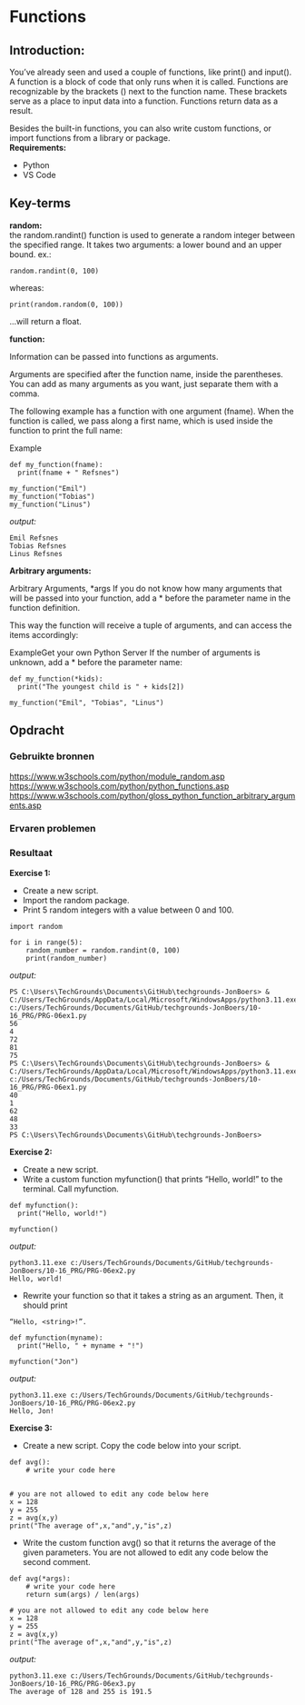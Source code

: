 # Functions

## Introduction:  
You’ve already seen and used a couple of functions, like print() and input(). A function is a block of code that only runs when it is called. Functions are recognizable by the brackets () next to the function name. These brackets serve as a place to input data into a function.
Functions return data as a result.

Besides the built-in functions, you can also write custom functions, or import functions from a library or package.  
**Requirements:**  
* Python
* VS Code




## Key-terms
**random:**  
the random.randint() function is used to generate a random integer between the specified range. It takes two arguments: a lower bound and an upper bound. ex.:

```
random.randint(0, 100)
```

whereas:
```
print(random.random(0, 100))
```
...will return a float.

**function:**

Information can be passed into functions as arguments.

Arguments are specified after the function name, inside the parentheses. You can add as many arguments as you want, just separate them with a comma.

The following example has a function with one argument (fname). When the function is called, we pass along a first name, which is used inside the function to print the full name:

Example
```
def my_function(fname):
  print(fname + " Refsnes")

my_function("Emil")
my_function("Tobias")
my_function("Linus")
```
*output:*
```
Emil Refsnes
Tobias Refsnes
Linus Refsnes
```

**Arbitrary arguments:**

Arbitrary Arguments, *args
If you do not know how many arguments that will be passed into your function, add a * before the parameter name in the function definition.

This way the function will receive a tuple of arguments, and can access the items accordingly:

ExampleGet your own Python Server
If the number of arguments is unknown, add a * before the parameter name:
```
def my_function(*kids):
  print("The youngest child is " + kids[2])

my_function("Emil", "Tobias", "Linus")
```

## Opdracht
### Gebruikte bronnen
https://www.w3schools.com/python/module_random.asp  
https://www.w3schools.com/python/python_functions.asp  
https://www.w3schools.com/python/gloss_python_function_arbitrary_arguments.asp  
### Ervaren problemen

### Resultaat

**Exercise 1:**  

* Create a new script.
* Import the random package.
* Print 5 random integers with a value between 0 and 100.

```
import random 

for i in range(5):
    random_number = random.randint(0, 100)
    print(random_number)
```
*output:*
```
PS C:\Users\TechGrounds\Documents\GitHub\techgrounds-JonBoers> & C:/Users/TechGrounds/AppData/Local/Microsoft/WindowsApps/python3.11.exe c:/Users/TechGrounds/Documents/GitHub/techgrounds-JonBoers/10-16_PRG/PRG-06ex1.py
56
4 
72
81
75
PS C:\Users\TechGrounds\Documents\GitHub\techgrounds-JonBoers> & C:/Users/TechGrounds/AppData/Local/Microsoft/WindowsApps/python3.11.exe c:/Users/TechGrounds/Documents/GitHub/techgrounds-JonBoers/10-16_PRG/PRG-06ex1.py
40
1
62
48
33
PS C:\Users\TechGrounds\Documents\GitHub\techgrounds-JonBoers>
```

**Exercise 2:**  

* Create a new script.
* Write a custom function myfunction() that prints “Hello, world!” to the terminal. Call myfunction.
```
def myfunction():
  print("Hello, world!")

myfunction()
```
*output:*
```
python3.11.exe c:/Users/TechGrounds/Documents/GitHub/techgrounds-JonBoers/10-16_PRG/PRG-06ex2.py
Hello, world!
```

* Rewrite your function so that it takes a string as an argument. Then, it should print 
```
“Hello, <string>!”.
```
```
def myfunction(myname):
  print("Hello, " + myname + "!") 

myfunction("Jon")
```
*output:*
```
python3.11.exe c:/Users/TechGrounds/Documents/GitHub/techgrounds-JonBoers/10-16_PRG/PRG-06ex2.py
Hello, Jon!
```

**Exercise 3:**  

* Create a new script.
Copy the code below into your script.
```
def avg():
	# write your code here


# you are not allowed to edit any code below here
x = 128
y = 255
z = avg(x,y)
print("The average of",x,"and",y,"is",z)  
```
* Write the custom function avg() so that it returns the average of the given parameters. You are not allowed to edit any code below the second comment.

```
def avg(*args):
	# write your code here
    return sum(args) / len(args)
    
# you are not allowed to edit any code below here
x = 128
y = 255
z = avg(x,y)
print("The average of",x,"and",y,"is",z)
```
*output:*
```
python3.11.exe c:/Users/TechGrounds/Documents/GitHub/techgrounds-JonBoers/10-16_PRG/PRG-06ex3.py
The average of 128 and 255 is 191.5
```

